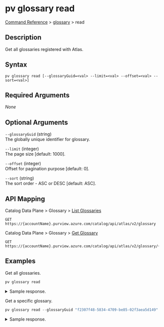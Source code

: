 # pv glossary read
[Command Reference](../../../README.md#command-reference) > [glossary](./main.md) > read

## Description
Get all glossaries registered with Atlas.

## Syntax
```
pv glossary read [--glossaryGuid=<val> --limit=<val> --offset=<val> --sort=<val>]
```

## Required Arguments
*None*

## Optional Arguments
`--glossaryGuid` (string)  
The globally unique identifier for glossary.

`--limit` (integer)  
The page size [default: 1000].

`--offset` (integer)  
Offset for pagination purpose [default: 0].

`--sort` (string)  
The sort order - ASC or DESC [default: ASC].

## API Mapping
Catalog Data Plane > Glossary > [List Glossaries](https://docs.microsoft.com/en-us/rest/api/purview/catalogdataplane/glossary/list-glossaries)
```
GET https://{accountName}.purview.azure.com/catalog/api/atlas/v2/glossary
```

Catalog Data Plane > Glossary > [Get Glossary](https://docs.microsoft.com/en-us/rest/api/purview/catalogdataplane/glossary/get-glossary)
```
GET https://{accountName}.purview.azure.com/catalog/api/atlas/v2/glossary/{glossaryGuid}
```

## Examples
Get all glossaries.
```powershell
pv glossary read
```

<details><summary>Sample response.</summary>
<p>

```json
[
    {
        "guid": "f2307f48-5834-4709-be85-02f3aea5d149",
        "lastModifiedTS": "1",
        "name": "Glossary",
        "qualifiedName": "Glossary",
        "terms": [
            {
                "displayText": "Workplace Analytics_Insularity",
                "relationGuid": "77849f80-ceba-4ca0-bf89-f7410833adeb",
                "termGuid": "982f2110-f53d-4c62-96aa-ab8f1754f1b8"
            },
            {
                "displayText": "Workplace Analytics_Collaborator group",
                "relationGuid": "b13bd0f2-5729-4999-a31c-08c71c59312e",
                "termGuid": "7770ef0f-74e0-43a1-bb6a-8eab9d5dce13"
            },
            {
                "displayText": "Workplace Analytics_Adjusted meeting hours",
                "relationGuid": "5a1caddc-5401-4b9f-96b1-6f87b9e8583e",
                "termGuid": "21b5e0b7-1b24-4804-ac73-089004d46e95"
            }
        ]
    }
]
```
</p>
</details>

Get a specific glossary.
```powershell
pv glossary read --glossaryGuid "f2307f48-5834-4709-be85-02f3aea5d149"
```

<details><summary>Sample response.</summary>
<p>

```json
{
    "guid": "f2307f48-5834-4709-be85-02f3aea5d149",
    "lastModifiedTS": "1",
    "name": "Glossary",
    "qualifiedName": "Glossary",
    "terms": [
        {
            "displayText": "Workplace Analytics_Insularity",
            "relationGuid": "77849f80-ceba-4ca0-bf89-f7410833adeb",
            "termGuid": "982f2110-f53d-4c62-96aa-ab8f1754f1b8"
        },
        {
            "displayText": "Workplace Analytics_Collaborator group",
            "relationGuid": "b13bd0f2-5729-4999-a31c-08c71c59312e",
            "termGuid": "7770ef0f-74e0-43a1-bb6a-8eab9d5dce13"
        },
        {
            "displayText": "Workplace Analytics_Adjusted meeting hours",
            "relationGuid": "5a1caddc-5401-4b9f-96b1-6f87b9e8583e",
            "termGuid": "21b5e0b7-1b24-4804-ac73-089004d46e95"
        }
    ]
}
```
</p>
</details>
